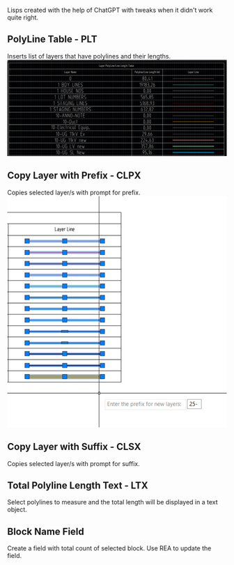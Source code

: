 Lisps created with the help of ChatGPT with tweaks when it didn't work quite right.

## PolyLine Table - PLT

Inserts list of layers that have polylines and their lengths.
![alt text](image.png)
## Copy Layer with Prefix - CLPX

Copies selected layer/s with prompt for prefix.
![alt text](image-1.png)
## Copy Layer with Suffix - CLSX

Copies selected layer/s with prompt for suffix.

## Total Polyline Length Text - LTX

Select polylines to measure and the total length will be displayed in a text object.

## Block Name Field

Create a field with total count of selected block.
Use REA to update the field.